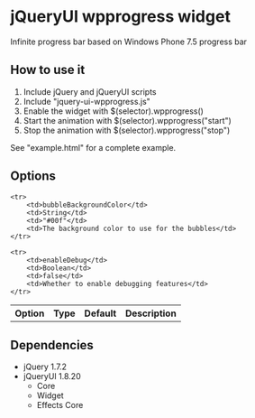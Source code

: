 jQueryUI wpprogress widget
===================

Infinite progress bar based on Windows Phone 7.5 progress bar


How to use it
----------

1. Include jQuery and jQueryUI scripts
2. Include "jquery-ui-wpprogress.js"
3. Enable the widget with $(selector).wpprogress()
4. Start the animation with $(selector).wpprogress("start")
5. Stop the animation with $(selector).wpprogress("stop")

See "example.html" for a complete example.


Options
----------

<table>
	<tr>
		<th>Option</th>
		<th>Type</th>
		<th>Default</th>
		<th>Description</th>
	</tr>
	
	<tr>
		<td>bubbleBackgroundColor</td>
		<td>String</td>
		<td>"#00f"</td>
		<td>The background color to use for the bubbles</td>
	</tr>
	
	<tr>
		<td>enableDebug</td>
		<td>Boolean</td>
		<td>false</td>
		<td>Whether to enable debugging features</td>
	</tr>
</table>


Dependencies
----------
* jQuery 1.7.2
* jQueryUI 1.8.20
	* Core
	* Widget
	* Effects Core

